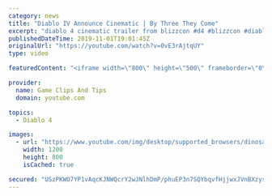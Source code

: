 ```yaml
---
category: news
title: "Diablo IV Announce Cinematic | By Three They Come"
excerpt: "diablo 4 cinematic trailer from blizzcon #d4 #blizzcon #diablo."
publishedDateTime: 2019-11-01T19:01:45Z
originalUrl: "https://youtube.com/watch?v=0vE3rAjtqUY"
type: video

featuredContent: "<iframe width=\"800\" height=\"500\" frameborder=\"0\" src=\"https://www.youtube.com/embed/0vE3rAjtqUY\" allow=\"accelerometer; autoplay; encrypted-media; gyroscope; picture-in-picture\" allowfullscreen></iframe>"

provider:
  name: Game Clips And Tips
  domain: youtube.com

topics:
  - Diablo 4

images:
  - url: "https://www.youtube.com/img/desktop/supported_browsers/dinosaur.png"
    width: 1200
    height: 800
    isCached: true

secured: "USzPKWO7YP1vAqcKJNWQcrY2wJNlhDmP/phuEP3n7SQYbqvfHjjwxJVnBXzysoI4xa8F8+XMH8pOHUXiI4tLtyEBZ2033Gq1TGbk75BRnlbV30mQ+JlrKfDhO2db6H3gRpcK9TyiCg6xJul8oCA6c9drcT6mkedJ5ydUOTzQ68T8vnpDu5J4B3Ehr9hxLJHxqskMhuCff6CSPzxrxvDOleaagVVAYlfdE6LSGi5kzyTJrT0Cw77escIEl+AJy3qViEiklsz4QUiEmHMhWPHtMedgawMvKkKZ0T5ZTUmWRZnR4B9ad88KTeLeG3bqp6j1SpocarPx4UDCa90T0eXeztSV+NaAi5Ebs4jPxJQM9PY+Hmu2vKYXCM2kkRi3bHT7hSRVp9e7ovBD/lAAJFlgMA==;9moM7dgJ//BQJve/DmNEJA=="
---
```


